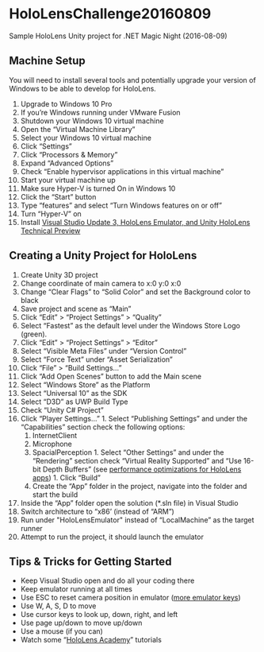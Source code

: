 # HoloLensChallenge20160809
Sample HoloLens Unity project for .NET Magic Night (2016-08-09)

## Machine Setup
You will need to install several tools and potentially upgrade your version of Windows to be able to develop for HoloLens.

1. Upgrade to Windows 10 Pro
1. If you’re Windows running under VMware Fusion
  1. Shutdown your Windows 10 virtual machine
  1. Open the “Virtual Machine Library”
  1. Select your Windows 10 virtual machine
  1. Click “Settings”
  1. Click “Processors & Memory”
  1. Expand “Advanced Options”
  1. Check “Enable hypervisor applications in this virtual machine”
  1. Start your virtual machine up
1. Make sure Hyper-V is turned On in Windows 10
  1. Click the “Start” button
  1. Type “features” and select “Turn Windows features on or off”
  1. Turn “Hyper-V” on
1. Install [Visual Studio Update 3, HoloLens Emulator, and Unity HoloLens Technical Preview](https://developer.microsoft.com/en-us/windows/holographic/install_the_tools)

## Creating a Unity Project for HoloLens
1. Create Unity 3D project
1. Change coordinate of main camera to x:0 y:0 x:0
1. Change “Clear Flags” to “Solid Color” and set the Background color to black
1. Save project and scene as “Main”
1. Click “Edit” > “Project Settings” > “Quality”
  1. Select “Fastest” as the default level under the Windows Store Logo (green).
1. Click “Edit” > “Project Settings” > “Editor”
  1. Select “Visible Meta Files” under “Version Control”
  1. Select “Force Text” under “Asset Serialization”
1. Click “File” > “Build Settings…”
  1. Click “Add Open Scenes” button to add the Main scene
  1. Select “Windows Store” as the Platform
  1. Select “Universal 10” as the SDK
  1. Select “D3D” as UWP Build Type
  1. Check “Unity C# Project”
  1. Click “Player Settings…”
    1. Select “Publishing Settings” and under the “Capabilities” section check the following options:
      1. InternetClient
      1. Microphone
      1. SpacialPerception
    1. Select “Other Settings” and under the “Rendering” section check “Virtual Reality Supported” and “Use 16-bit Depth Buffers” (see [performance optimizations for HoloLens apps](https://developer.microsoft.com/en-us/windows/holographic/performance_recommendations_for_unity))
    1. Click “Build”
      1. Create the “App” folder in the project, navigate into the folder and start the build
1. Inside the “App” folder open the solution (*.sln file) in Visual Studio 
1. Switch architecture to “x86’ (instead of “ARM”)
1. Run under "HoloLensEmulator" instead of “LocalMachine” as the target runner
1. Attempt to run the project, it should launch the emulator

## Tips & Tricks for Getting Started
* Keep Visual Studio open and do all your coding there
* Keep emulator running at all times
* Use ESC to reset camera position in emulator ([more emulator keys](https://developer.microsoft.com/en-us/windows/holographic/advanced_emulator_input))
* Use W, A, S, D to move
* Use cursor keys to look up, down, right, and left
* Use page up/down to move up/down
* Use a mouse (if you can)
* Watch some “[HoloLens Academy](https://developer.microsoft.com/en-us/windows/holographic/academy)” tutorials

